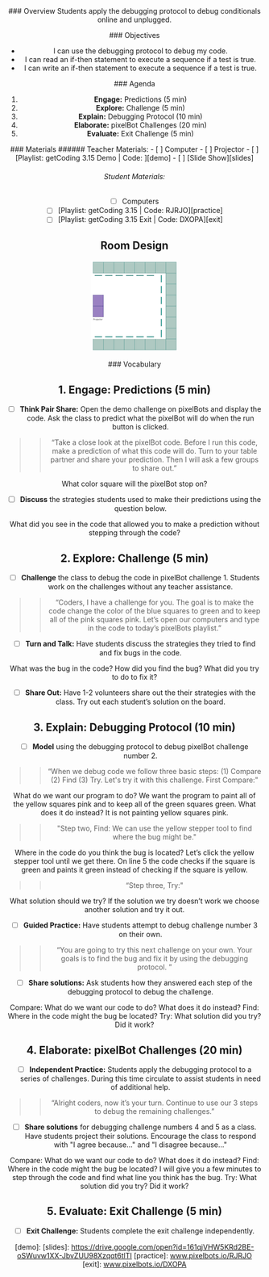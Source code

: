 <header class='header' title='Debugging Conditionals' subtitle='Lesson 15'/>

<notable>
<iconp src='/icons/activity.png'>### Overview</iconp>
Students apply the debugging protocol to debug conditionals online and unplugged.

<iconp src='/icons/objectives.png'>### Objectives</iconp>
- I can use the debugging protocol to debug my code.
- I can read an if-then statement to execute a sequence if a test is true.
- I can write an if-then statement to execute a sequence if a test is true.


<iconp src='/icons/agenda.png'>### Agenda</iconp>

1. **Engage:** Predictions (5 min)
1. **Explore:** Challenge (5 min)
1. **Explain:** Debugging Protocol  (10 min)
1. **Elaborate:** pixelBot Challenges (20 min)
1. **Evaluate:** Exit Challenge (5 min)

<note>
<iconp src='/icons/materials.png'>### Materials</iconp>
###### Teacher Materials:
- [ ] Computer
- [ ] Projector
- [ ] [Playlist: getCoding 3.15 Demo | Code: ][demo]
- [ ] [Slide Show][slides]

###### Student Materials:
- [ ] Computers
- [ ] [Playlist: getCoding 3.15  | Code: RJRJO][practice]
- [ ] [Playlist: getCoding 3.15 Exit | Code: DXOPA][exit]
</note>

## Room Design
![room](/images/layout-online.png)

<note>
<iconp src='/icons/vocab.png'>### Vocabulary</iconp>
</note>

<pagebreak/>

## 1. Engage: Predictions (5 min)
- [ ] **Think Pair Share:** Open the demo challenge on pixelBots and display the code. Ask the class to predict what the pixelBot will do when the run button is clicked.
>>“Take a close look at the pixelBot code. Before I run this code, make a prediction of what this code will do. Turn to your table partner and share your prediction. Then I will ask a few groups to share out.”

<iconp type='question'>What color square will the pixelBot stop on?</iconp>

- [ ] **Discuss** the strategies students used to make their predictions using the question below.

<iconp type='question'>What did you see in the code that allowed you to make a prediction without stepping through the code?</iconp>

## 2. Explore: Challenge (5 min)
- [ ] **Challenge** the class to debug the code in pixelBot challenge 1. Students work on the challenges without any teacher assistance.
>> “Coders, I have a challenge for you. The goal is to make the code change the color of the blue squares to green and to keep all of the pink squares pink. Let’s open our computers and type in the code to today’s pixelBots playlist.”

- [ ] **Turn and Talk:** Have students discuss the strategies they tried to find and fix bugs in the code.

<iconp type='question'>What was the bug in the code?</iconp>
<iconp type='question'>How did you find the bug?</iconp>
<iconp type='question'>What did you try to do to fix it?</iconp>

- [ ] **Share Out:** Have 1-2 volunteers share out the their strategies with the class. Try out each student’s solution on the board.

## 3. Explain: Debugging Protocol (10 min)
- [ ] **Model** using the debugging protocol to debug pixelBot challenge number 2.
>>“When we debug code we follow three basic steps: (1) Compare (2) Find (3) Try. Let's try it with this challenge. First Compare:"

<iconp type='question'>What do we want our program to do?</iconp>
<iconp type='answer'>We want the program to paint all of the yellow squares pink and to keep all of the green squares green.</iconp>
<iconp type='question'>What does it do instead?</iconp>
<iconp type='answer'>It is not painting yellow squares pink.</iconp>

>>"Step two, Find: We can use the yellow stepper tool to find where the bug might be."

<iconp type='question'>Where in the code do you think the bug is located? Let’s click the yellow stepper tool until we get there.</iconp>
<iconp type='answer'>On line 5 the code checks if the square is green and paints it green instead of checking if the square is yellow.</iconp>

>>“Step three, Try:"

<iconp type='question'>What solution should we try? If the solution we try doesn’t work we choose another solution and try it out.</iconp>

- [ ] **Guided Practice:** Have students attempt to debug challenge number 3 on their own.
>>“You are going to try this next challenge on your own. Your goals is to find the bug and fix it by using the debugging protocol. ”

- [ ] **Share solutions:** Ask students how they answered each step of the debugging protocol to debug the challenge.

<iconp type='question'>Compare: What do we want our code to do? What does it do instead?</iconp>
<iconp type='question'>Find: Where in the code might the bug be located?</iconp>
<iconp type='question'>Try: What solution did you try? Did it work?</iconp>

## 4. Elaborate: pixelBot Challenges (20 min)
- [ ] **Independent Practice:** Students apply the debugging protocol to a series of challenges. During this time circulate to assist students in need of additional help.
>>“Alright coders, now it’s your turn. Continue to use our 3 steps to debug the remaining challenges.”

- [ ] **Share solutions** for debugging challenge numbers 4 and 5 as a class. Have students project their solutions. Encourage the class to respond with "I agree because..." and "I disagree because..."

<iconp type='question'>Compare: What do we want our code to do? What does it do instead?</iconp>
<iconp type='question'>Find: Where in the code might the bug be located? I will give you a few minutes to step through the code and find what line you think has the bug.</iconp>
<iconp type='question'>Try: What solution did you try? Did it work?</iconp>

## 5. Evaluate: Exit Challenge (5 min)
- [ ] **Exit Challenge:** Students complete the exit challenge independently.

</notable>

[demo]:
[slides]: https://drive.google.com/open?id=161qjVHW5KRd2BE-oSWuvw1XX-JbvZUU98Xzqqt6tlTI
[practice]: www.pixelbots.io/RJRJO
[exit]: www.pixelbots.io/DXOPA
